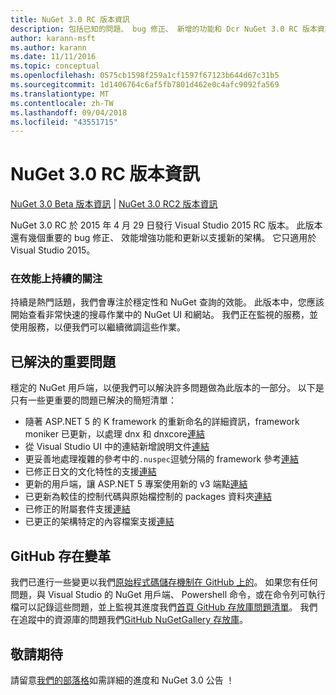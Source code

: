 ```yaml
---
title: NuGet 3.0 RC 版本資訊
description: 包括已知的問題、 bug 修正、 新增的功能和 Dcr NuGet 3.0 RC 版本資訊。
author: karann-msft
ms.author: karann
ms.date: 11/11/2016
ms.topic: conceptual
ms.openlocfilehash: 0575cb1598f259a1cf1597f67123b644d67c31b5
ms.sourcegitcommit: 1d1406764c6af5fb7801d462e0c4afc9092fa569
ms.translationtype: MT
ms.contentlocale: zh-TW
ms.lasthandoff: 09/04/2018
ms.locfileid: "43551715"
---
```

# <a name="nuget-30-rc-release-notes"></a>NuGet 3.0 RC 版本資訊

[NuGet 3.0 Beta 版本資訊](../release-notes/nuget-3.0-beta.md) | [NuGet 3.0 RC2 版本資訊](../release-notes/nuget-3.0-RC2.md)

NuGet 3.0 RC 於 2015 年 4 月 29 日發行 Visual Studio 2015 RC 版本。 此版本還有幾個重要的 bug 修正、 效能增強功能和更新以支援新的架構。  它只適用於 Visual Studio 2015。

### <a name="continued-focus-on-performance"></a>在效能上持續的關注

持續是熱門話題，我們會專注於穩定性和 NuGet 查詢的效能。  此版本中，您應該開始查看非常快速的搜尋作業中的 NuGet UI 和網站。  我們正在監視的服務，並使用服務，以便我們可以繼續微調這些作業。

## <a name="significant-issues-resolved"></a>已解決的重要問題

穩定的 NuGet 用戶端，以便我們可以解決許多問題做為此版本的一部分。  以下是只有一些更重要的問題已解決的簡短清單：

* 隨著 ASP.NET 5 的 K framework 的重新命名的詳細資訊，framework moniker 已更新，以處理 dnx 和 dnxcore[連結](https://github.com/NuGet/Home/issues/215)
* 從 Visual Studio UI 中的連結新增說明文件[連結](https://github.com/NuGet/Home/issues/232)
* 更妥善地處理複雜的參考中的`.nuspec`逗號分隔的 framework 參考[連結](https://github.com/NuGet/Home/issues/276)
* 已修正日文的文化特性的支援[連結](https://github.com/NuGet/Home/issues/253)
* 更新的用戶端，讓 ASP.NET 5 專案使用新的 v3 端點[連結](https://github.com/NuGet/Home/issues/219)
* 已更新為較佳的控制代碼與原始檔控制的 packages 資料夾[連結](https://github.com/NuGet/Home/issues/56)
* 已修正的附屬套件支援[連結](https://github.com/NuGet/Home/issues/17)
* 已更正的架構特定的內容檔案支援[連結](https://github.com/NuGet/Home/issues/18)

## <a name="github-presence-overhaul"></a>GitHub 存在變革

我們已進行一些變更以我們[原始程式碼儲存機制在 GitHub 上的](http://github.com/nuget/home)。  如果您有任何問題，與 Visual Studio 的 NuGet 用戶端、 Powershell 命令，或在命令列可執行檔可以記錄這些問題，並上監視其進度我們[首頁 GitHub 存放庫問題清單](http://github.com/nuget/home/issues)。  我們在追蹤中的資源庫的問題我們[GitHub NuGetGallery 存放庫](http://github.com/nuget/NuGetGallery/issues)。


## <a name="stay-tuned"></a>敬請期待

請留意[我們的部落格](http://blog.nuget.org)如需詳細的進度和 NuGet 3.0 公告 ！